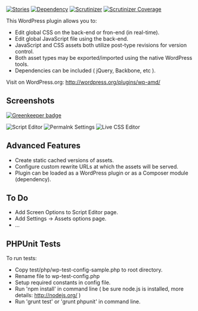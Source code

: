 [![Stories](https://badge.waffle.io/usabilitydynamics/wp-amd.png?label=ready&title=Ready)](https://waffle.io/usabilitydynamics/wp-amd)
[![Dependency](https://gemnasium.com/UsabilityDynamics/wp-amd.svg)](https://gemnasium.com/UsabilityDynamics/wp-amd)
[![Scrutinizer](http://img.shields.io/scrutinizer/g/UsabilityDynamics/wp-amd.svg)](httpshttps://scrutinizer-ci.com/g/UsabilityDynamics/wp-amd)
[![Scrutinizer Coverage](http://img.shields.io/scrutinizer/coverage/g/UsabilityDynamics/wp-amd.svg)](https://scrutinizer-ci.com/g/UsabilityDynamics/wp-amd)

This WordPress plugin allows you to:

* Edit global CSS on the back-end or fron-end (in real-time).
* Edit global JavaScript file using the back-end.
* JavaScript and CSS assets both utilize post-type revisions for version control.
* Both asset types may be exported/imported using the native WordPress tools.
* Dependencies can be included ( jQuery, Backbone, etc ).

Visit on WordPress.org: http://wordpress.org/plugins/wp-amd/

## Screenshots

[![Greenkeeper badge](https://badges.greenkeeper.io/direktspeed/wp-steal.svg)](https://greenkeeper.io/)

![Script Editor](http://content.screencast.com/users/TwinCitiesTech.com/folders/Jing/media/1e02790f-83f4-418d-9e2e-218e1bae8686/00000685.png)
![Permalnk Settings](http://content.screencast.com/users/TwinCitiesTech.com/folders/Jing/media/ac1ff2ce-a50e-4c0d-a160-764e0884998c/00000683.png)
![Live CSS Editor](http://content.screencast.com/users/TwinCitiesTech.com/folders/Jing/media/1e02790f-83f4-418d-9e2e-218e1bae8686/00000685.png)

## Advanced Features
* Create static cached versions of assets.
* Configure custom rewrite URLs at which the assets will be served.
* Plugin can be loaded as a WordPress plugin or as a Composer module (dependency).

## To Do
* Add Screen Options to Script Editor page.
* Add Settings -> Assets options page.
* ...

## PHPUnit Tests

To run tests:
* Copy test/php/wp-test-config-sample.php to root directory.
* Rename file to wp-test-config.php
* Setup required constants in config file.
* Run 'npm install' in command line ( be sure node.js is installed, more details: http://nodejs.org/ )
* Run 'grunt test' or 'grunt phpunit' in command line.
